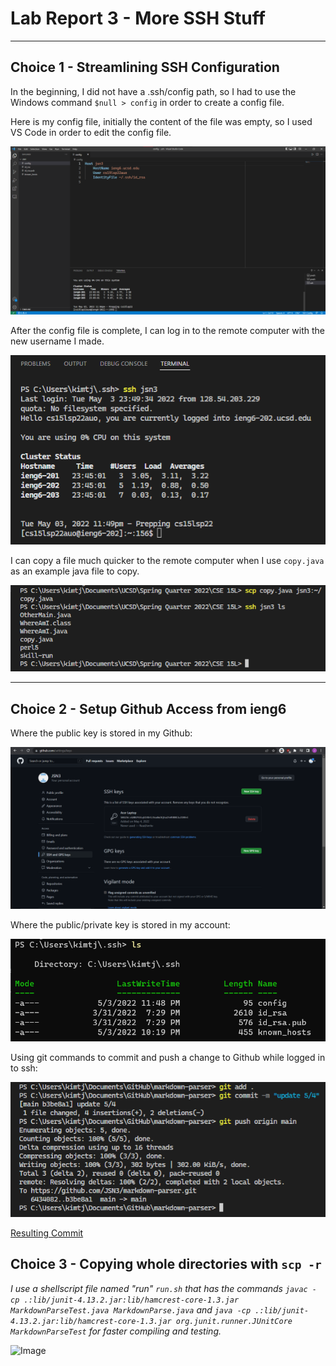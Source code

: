 # Lab Report 3 - More SSH Stuff

***

## Choice 1 - Streamlining SSH Configuration
In the beginning, I did not have a .ssh/config path, so I had to use the Windows command `$null > config` in order to create a config file.

Here is my config file, initially the content of the file was empty, so I used VS Code in order to edit the config file.

![Image](https://raw.githubusercontent.com/JSN3/cse15l-lab-reports/main/LR3%20Choice%20A%20-%20Part%201.png)

After the config file is complete, I can log in to the remote computer with the new username I made.

![Image](https://raw.githubusercontent.com/JSN3/cse15l-lab-reports/main/LR3%20Choice%20A%20-%20Part%202.png)

I can copy a file much quicker to the remote computer when I use `copy.java` as an example java file to copy.

![Image](https://raw.githubusercontent.com/JSN3/cse15l-lab-reports/main/LR3%20Choice%20A%20-%20Part%203.png)

***

## Choice 2 - Setup Github Access from ieng6
Where the public key is stored in my Github:

![Image](https://raw.githubusercontent.com/JSN3/cse15l-lab-reports/main/LR3%20Choice%20B%20-%20Part%201a.png)

Where the public/private key is stored in my account:

![Image](https://raw.githubusercontent.com/JSN3/cse15l-lab-reports/main/LR3%20Choice%20B%20-%20Part%201.png)

Using git commands to commit and push a change to Github while logged in to ssh:

![Image](https://raw.githubusercontent.com/JSN3/cse15l-lab-reports/main/LR3%20Choice%20B%20-%20Part%202.png)

[Resulting Commit](https://github.com/JSN3/markdown-parser/commit/b3be8a18462b924657a8598edaffb6811f8b41fb)

## Choice 3 - Copying whole directories with `scp -r`
_I use a shellscript file named "run" `run.sh` that has the commands `javac -cp .:lib/junit-4.13.2.jar:lib/hamcrest-core-1.3.jar MarkdownParseTest.java MarkdownParse.java` and `java -cp .:lib/junit-4.13.2.jar:lib/hamcrest-core-1.3.jar org.junit.runner.JUnitCore MarkdownParseTest` for faster compiling and testing._

![Image]()
